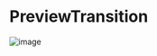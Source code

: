 # PreviewTransition
![image](https://github.com/Azul-sea/PreviewTransition/blob/master/PreviewTransition.gif)
